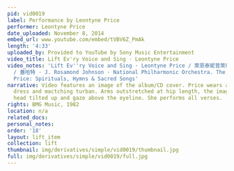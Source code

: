 ```yaml
---
pid: vid0019
label: Performance by Leontyne Price
performer: Leontyne Price
date_uploaded: November 8, 2014
embed_url: www.youtube.com/embed/tVBV6Z_PmAk
length: '4:33'
uploaded_by: Provided to YouTube by Sony Music Entertainment
video_title: Lift Ev'ry Voice and Sing · Leontyne Price
video_notes: 'Lift Ev''ry Voice and Sing · Leontyne Price / 萊恩泰妮普萊絲 · Charles Gerhardt
  / 蓋哈特 · J. Rosamond Johnson · National Philharmonic Orchestra. The Essential Leontyne
  Price: Spirituals, Hymns & Sacred Songs'
narrative: Video features an image of the album/CD cover. Price wears a white sequined
  dress and mactching turban. Arms outstretched at hip length, the image shows her
  head tilted up and gaze above the eyeline. She performs all verses.
rights: BMG Music, 1982
location: n/a
related_docs: 
personal_notes: 
order: '18'
layout: lift_item
collection: lift
thumbnail: img/derivatives/simple/vid0019/thumbnail.jpg
full: img/derivatives/simple/vid0019/full.jpg
---
```

